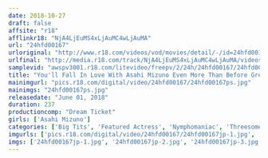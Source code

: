 ```yaml
---
date: 2018-10-27
draft: false
affsite: "r18"
afflinkr18: "NjA4LjEuMS4xLjAuMC4wLjAuMA"
url: "24hfd00167"
urloriginal: "http://www.r18.com/videos/vod/movies/detail/-/id=24hfd00167"
urlfinal: "http://media.r18.com/track/NjA4LjEuMS4xLjAuMC4wLjAuMA/videos/vod/movies/detail/-/id=24hfd00167"
samplevid: "awspv3001.r18.com/litevideo/freepv/2/24h/24hfd00167/24hfd00167_dmb_w.mp4"
title: "You'll Fall In Love With Asahi Mizuno Even More Than Before Greatest Hits Collection"
mainimgurl: "pics.r18.com/digital/video/24hfd00167/24hfd00167ps.jpg"
mainimgs: "24hfd00167ps.jpg"
releasedate: "June 01, 2018"
duration: 237
productioncomp: "Dream Ticket"
girls: ['Asahi Mizuno']
categories: ['Big Tits', 'Featured Actress', 'Nymphomaniac', 'Threesome / Foursome', 'Over 4 Hours', 'Hi-Def', 'Actress Best Compilation']
imgurls: ['pics.r18.com/digital/video/24hfd00167/24hfd00167jp-1.jpg', 'pics.r18.com/digital/video/24hfd00167/24hfd00167jp-2.jpg', 'pics.r18.com/digital/video/24hfd00167/24hfd00167jp-3.jpg', 'pics.r18.com/digital/video/24hfd00167/24hfd00167jp-4.jpg', 'pics.r18.com/digital/video/24hfd00167/24hfd00167jp-5.jpg', 'pics.r18.com/digital/video/24hfd00167/24hfd00167jp-6.jpg', 'pics.r18.com/digital/video/24hfd00167/24hfd00167jp-7.jpg', 'pics.r18.com/digital/video/24hfd00167/24hfd00167jp-8.jpg', 'pics.r18.com/digital/video/24hfd00167/24hfd00167jp-9.jpg', 'pics.r18.com/digital/video/24hfd00167/24hfd00167jp-10.jpg', 'pics.r18.com/digital/video/24hfd00167/24hfd00167jp-11.jpg', 'pics.r18.com/digital/video/24hfd00167/24hfd00167jp-12.jpg', 'pics.r18.com/digital/video/24hfd00167/24hfd00167jp-13.jpg', 'pics.r18.com/digital/video/24hfd00167/24hfd00167jp-14.jpg', 'pics.r18.com/digital/video/24hfd00167/24hfd00167jp-15.jpg', 'pics.r18.com/digital/video/24hfd00167/24hfd00167jp-16.jpg', 'pics.r18.com/digital/video/24hfd00167/24hfd00167jp-17.jpg', 'pics.r18.com/digital/video/24hfd00167/24hfd00167jp-18.jpg', 'pics.r18.com/digital/video/24hfd00167/24hfd00167jp-19.jpg', 'pics.r18.com/digital/video/24hfd00167/24hfd00167jp-20.jpg']
imgs: ['24hfd00167jp-1.jpg', '24hfd00167jp-2.jpg', '24hfd00167jp-3.jpg', '24hfd00167jp-4.jpg', '24hfd00167jp-5.jpg', '24hfd00167jp-6.jpg', '24hfd00167jp-7.jpg', '24hfd00167jp-8.jpg', '24hfd00167jp-9.jpg', '24hfd00167jp-10.jpg', '24hfd00167jp-11.jpg', '24hfd00167jp-12.jpg', '24hfd00167jp-13.jpg', '24hfd00167jp-14.jpg', '24hfd00167jp-15.jpg', '24hfd00167jp-16.jpg', '24hfd00167jp-17.jpg', '24hfd00167jp-18.jpg', '24hfd00167jp-19.jpg', '24hfd00167jp-20.jpg']
---
```

